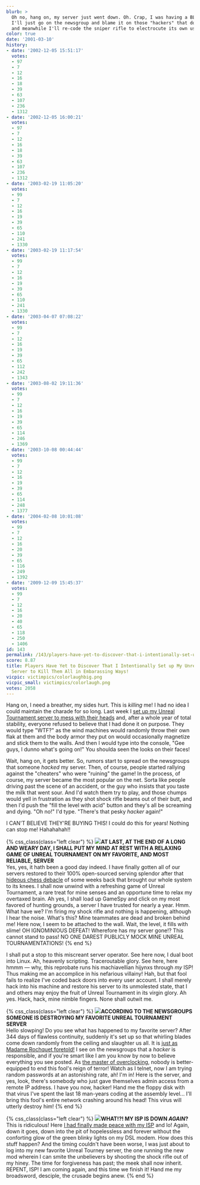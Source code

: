 ```yaml
---
blurb: >
  Oh no, hang on, my server just went down. Oh. Crap, I was having a BLAST. Ah well,
  I'll just go on the newsgroup and blame it on those "hackers" that don't exist,
  and meanwhile I'll re-code the sniper rifle to electrocute its own user.
color: true
date: '2001-03-10'
history:
- date: '2002-12-05 15:51:17'
  votes:
  - 97
  - 7
  - 12
  - 16
  - 18
  - 39
  - 63
  - 107
  - 236
  - 1312
- date: '2002-12-05 16:00:21'
  votes:
  - 97
  - 7
  - 12
  - 16
  - 18
  - 39
  - 63
  - 107
  - 236
  - 1312
- date: '2003-02-19 11:05:20'
  votes:
  - 99
  - 7
  - 12
  - 16
  - 19
  - 39
  - 65
  - 110
  - 241
  - 1330
- date: '2003-02-19 11:17:54'
  votes:
  - 99
  - 7
  - 12
  - 16
  - 19
  - 39
  - 65
  - 110
  - 241
  - 1330
- date: '2003-04-07 07:08:22'
  votes:
  - 99
  - 7
  - 12
  - 16
  - 19
  - 39
  - 65
  - 112
  - 242
  - 1343
- date: '2003-08-02 19:11:36'
  votes:
  - 99
  - 7
  - 12
  - 16
  - 19
  - 39
  - 65
  - 114
  - 246
  - 1369
- date: '2003-10-08 00:44:44'
  votes:
  - 99
  - 7
  - 12
  - 16
  - 19
  - 39
  - 65
  - 114
  - 248
  - 1377
- date: '2004-02-08 10:01:08'
  votes:
  - 99
  - 7
  - 12
  - 16
  - 20
  - 39
  - 65
  - 116
  - 249
  - 1392
- date: '2009-12-09 15:45:37'
  votes:
  - 99
  - 7
  - 12
  - 16
  - 20
  - 40
  - 65
  - 118
  - 250
  - 1406
id: 143
permalink: /143/players-have-yet-to-discover-that-i-intentionally-set-up-my-unreal-tournament-server-to-kill-them-all-in-embarassing-ways/
score: 8.87
title: Players Have Yet to Discover That I Intentionally Set up My Unreal Tournament
  Server to Kill Them All in Embarassing Ways!
vicpic: victimpics/colorlaughbig.png
vicpic_small: victimpics/colorlaugh.png
votes: 2058
---
```


Hang on, I need a breather, my sides hurt. This is *killing* me! I had
no idea I could maintain the charade for so long. Last week I [set up my
Unreal Tournament server to mess with their heads](@/victim/135.md)
and, after a whole year of total stability, everyone refused to believe
that I had done it on purpose. They would type "WTF?" as the wind
machines would randomly throw their own flak at them and the body armor
they put on would occasionally magnetize and stick them to the walls.
And then I would type into the console, "Gee guys, I dunno what's going
on!" You shoulda seen the looks on their faces!

Wait, hang on, it gets better. So, rumors start to spread on the
newsgroups that someone *hacked* my server. Then, of course, people
started rallying against the "cheaters" who were "ruining" the game! In
the process, of course, my server became the most popular on the net.
Sorta like people driving past the scene of an accident, or the guy who
insists that you taste the milk that went sour. And I'd watch them try
to play, and those chumps would yell in frustration as they shot shock
rifle beams out of their butt, and then I'd push the "fill the level
with acid" button and they's all be screaming and dying. "Oh no!" I'd
type. "There's that pesky *hacker* again!"

I CAN'T BELIEVE THEY'RE BUYING THIS! I could do this for years! Nothing
can stop me! Hahahahah!!

{% css_class(class="left clear") %}
[![](/img/victimpics/colorwizard.png)](@/victim/119.md)**AT LAST, AT
THE END OF A LONG AND WEARY DAY, I SHALL PUT MY MIND AT REST WITH A
RELAXING GAME OF UNREAL TOURNAMENT ON MY FAVORITE, AND MOST RELIABLE,
SERVER**  
 Yes, yes, it hath been a good day indeed. I have finally gotten all of
our servers restored to their 100% open-sourced serving splendor after
that [hideous chess debacle](@/victim/119.md) of some weeks back that
brought our whole system to its knees. I shall now unwind with a
refreshing game of Unreal Tournament, a rare treat for mine senses and
an opportune time to relax my overtaxed brain. Ah yes, I shall load up
GameSpy and click on my most favored of hunting grounds, a server I have
trusted for nearly a year. Hmm. What have we? I'm firing my shock rifle
and nothing is happening, although I hear the noise. What's this? Mine
teammates are dead and broken behind me! Here now, I seem to be attached
to the wall. Wait, the level, it fills with slime! OH IGNOMINIOUS
DEFEAT! Wherefore has my server gone!? This cannot stand to pass! NO ONE
DAREST PUBLICLY MOCK MINE UNREAL TOURNAMENTATIONS!
{% end %}

I shall put a stop to this miscreant server operator. See here now, I
dual boot into Linux. Ah, heavenly scripting. Traceroutable glory. See
here, here hmmm — why, this reprobate runs his machiavellian hijynxs
through *my* ISP! Thus making me an accomplice in his nefarious
villainy! Hah, but that fool fails to realize I've coded back doors into
every user account. I shall merely hack into his machine and restore his
server to its unmolested state, that I and others may enjoy the fruit of
Unreal Tournament in its virgin glory. Ah yes. Hack, hack, mine nimble
fingers. None shall outwit me.

{% css_class(class="left clear") %}
[![](/img/victimpics/colorappliances.png)](@/victim/34.md)**ACCORDING
TO THE NEWSGROUPS SOMEONE IS DESTROYING MY FAVORITE UNREAL TOURNAMENT
SERVER**  
 Hello slowping! Do you see what has happened to my favorite server?
After 344 days of flawless continuity, suddenly it's set up so that
whirling blades come down randomly from the ceiling and slaughter us
all. It is [just as Madame Rochquet foretold!](@/victim/139.md) I see
on the newsgroups that a *hacker* is responsible, and if you're smart
like I am you know by now to believe everything you see posted. As [the
master of overclocking](@/victim/34.md), nobody is better-equipped to
end this fool's reign of terror! Watch as I telnet, now I am trying
random passwords at an astonishing rate, ah! I'm in! Here is the server,
and yes, look, there's somebody who just gave themselves admin access
from a remote IP address. I have you now, hacker! Hand me the floppy
disk with that virus I've spent the last 18 man-years coding at the
assembly level... I'll bring this fool's entire network crashing around
his head! This virus will utterly destroy him!
{% end %}

{% css_class(class="left clear") %}
[![](/img/victimpics/colorwoeisp.png)](@/victim/52.md)**WHAT!?! MY ISP
IS DOWN *AGAIN*?**  
 This is ridiculous! Here [I had finally made peace with my
ISP](@/victim/80.md) and lo! Again, down it goes, down into the pit
of hopelessless and forever without the conforting glow of the green
blinky lights on my DSL modem. How does this stuff happen? And the
timing couldn't have been worse, I was just about to log into my new
favorite Unreal Tourney server, the one running the new mod wherein I
can smite the unbelievers by shooting the shock rifle out of my hiney.
The time for forgiveness has past; the meek shall now inherit. REPENT,
ISP! I am coming again, and this time we finish it! Hand me my
broadsword, desciple, the crusade begins anew.
{% end %}
